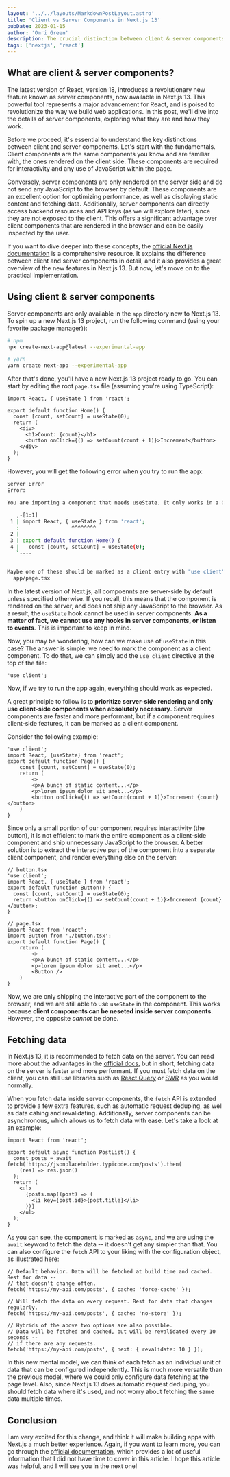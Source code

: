 ```yaml
---
layout: '../../layouts/MarkdownPostLayout.astro'
title: 'Client vs Server Components in Next.js 13'
pubDate: 2023-01-15
author: 'Omri Green'
description: The crucial distinction between client & server components in Next.js 13, and how to utilize them fully.
tags: ['nextjs', 'react']
---
```


## What are client & server components?

The latest version of React, version 18, introduces a revolutionary new feature known as server components, now available in Next.js 13. This powerful tool represents a major advancement for React, and is poised to revolutionize the way we build web applications. In this post, we'll dive into the details of server components, exploring what they are and how they work.

Before we proceed, it's essential to understand the key distinctions between client and server components. Let's start with the fundamentals. Client components are the same components you know and are familiar with, the ones rendered on the client side. These components are required for interactivity and any use of JavaScript within the page.

Conversely, server components are only rendered on the server side and do not send any JavaScript to the browser by default. These components are an excellent option for optimizing performance, as well as displaying static content and fetching data. Additionally, server components can directly access backend resources and API keys (as we will explore later), since they are not exposed to the client. This offers a significant advantage over client components that are rendered in the browser and can be easily inspected by the user.

If you want to dive deeper into these concepts, the [official Next.js documentation](https://beta.nextjs.org/docs) is a comprehensive resource. It explains the difference between client and server components in detail, and it also provides a great overview of the new features in Next.js 13. But now, let's move on to the practical implementation.

## Using client & server components

Server components are only available in the `app` directory new to Next.js 13. To spin up a new Next.js 13 project, run the following command (using your favorite package manager)):

```bash
# npm
npx create-next-app@latest --experimental-app

# yarn
yarn create next-app --experimental-app
```

After that's done, you'll have a new Next.js 13 project ready to go. You can start by editing the root `page.tsx` file (assuming you're using TypeScript):

```tsx
import React, { useState } from 'react';

export default function Home() {
  const [count, setCount] = useState(0);
  return (
    <div>
      <h1>Count: {count}</h1>
      <button onClick={() => setCount(count + 1)}>Increment</button>
    </div>
  );
}
```

However, you will get the following error when you try to run the app:

```bash
Server Error
Error:

You are importing a component that needs useState. It only works in a Client Component but none of its parents are marked with "use client", so they are Server Components by default.

   ,-[1:1]
 1 | import React, { useState } from 'react';
   :                 ^^^^^^^^
 2 |
 3 | export default function Home() {
 4 |   const [count, setCount] = useState(0);
   `----


Maybe one of these should be marked as a client entry with "use client":
  app/page.tsx

```

In the latest version of Next.js, all compoennts are server-side by default unless specified otherwise. If you recall, this means that the component is rendered on the server, and does not ship any JavaScript to the browser. As a result, the `useState` hook cannot be used in server components. **As a matter of fact, we cannot use any hooks in server components, or listen to events**. This is important to keep in mind.

Now, you may be wondering, how can we make use of `useState` in this case? The answer is simple: we need to mark the component as a client component. To do that, we can simply add the `use client` directive at the top of the file:

```tsx
'use client';
```

Now, if we try to run the app again, everything should work as expected.

A great principle to follow is to **prioritize server-side rendering and only use client-side components when absolutely necessary**. Server components are faster and more performant, but if a component requires client-side features, it can be marked as a client component.

Consider the following example:

```tsx
'use client';
import React, {useState} from 'react';
export default function Page() {
    const [count, setCount] = useState(0);
    return (
        <>
        <p>A bunch of static content...</p>
        <p>lorem ipsum dolor sit amet...</p>
        <button onClick={() => setCount(count + 1)}>Increment {count}</button>
    )
}
```

Since only a small portion of our component requires interactivity (the button), it is not efficient to mark the entire component as a client-side component and ship unnecessary JavaScript to the browser. A better solution is to extract the interactive part of the component into a separate client component, and render everything else on the server:

```tsx
// button.tsx
'use client';
import React, { useState } from 'react';
export default function Button() {
  const [count, setCount] = useState(0);
  return <button onClick={() => setCount(count + 1)}>Increment {count}</button>;
}
```

```tsx
// page.tsx
import React from 'react';
import Button from './button.tsx';
export default function Page() {
    return (
        <>
        <p>A bunch of static content...</p>
        <p>lorem ipsum dolor sit amet...</p>
        <Button />
    )
}
```

Now, we are only shipping the interactive part of the component to the browser, and we are still able to use `useState` in the component. This works because **client components can be neseted inside server components**. However, the opposite _cannot_ be done.

## Fetching data

In Next.js 13, it is recommended to fetch data on the server. You can read more about the advantages in the [official docs](https://beta.nextjs.org/docs/data-fetching/fundamentals#fetching-data-on-the-server), but in short, fetching data on the server is faster and more performant. If you must fetch data on the client, you can still use libraries such as [React Query](https://tanstack.com/query/latest) or [SWR](https://swr.vercel.app/) as you would normally.

When you fetch data inside server components, the `fetch` API is extended to provide a few extra features, such as automatic request deduping, as well as data cahing and revalidating. Additionally, server components can be asynchronous, which allows us to fetch data with ease. Let's take a look at an example:

```tsx
import React from 'react';

export default async function PostList() {
  const posts = await fetch('https://jsonplaceholder.typicode.com/posts').then(
    (res) => res.json()
  );
  return (
    <ul>
      {posts.map((post) => (
        <li key={post.id}>{post.title}</li>
      ))}
    </ul>
  );
}
```

As you can see, the component is marked as `async`, and we are using the `await` keyword to fetch the data -- it doesn't get any simpler than that. You can also configure the `fetch` API to your liking with the configuration object, as illustrated here:

```tsx
// Default behavior. Data will be fetched at build time and cached. Best for data --
// that doesn't change often.
fetch('https://my-api.com/posts', { cache: 'force-cache' });

// Will fetch the data on every request. Best for data that changes regularly.
fetch('https://my-api.com/posts', { cache: 'no-store' });

// Hybrids of the above two options are also possible.
// Data will be fetched and cached, but will be revalidated every 10 seconds --
// if there are any requests.
fetch('https://my-api.com/posts', { next: { revalidate: 10 } });
```

In this new mental model, we can think of each fetch as an individual unit of data that can be configured independently. This is much more versatile than the previous model, where we could only configure data fetching at the page level. Also, since Next.js 13 does automatic request deduping, you should fetch data where it's used, and not worry about fetching the same data multiple times.

## Conclusion

I am very excited for this change, and think it will make building apps with Next.js a much better experience. Again, if you want to learn more, you can go through the [official documentation](https://nextjs.org/docs/basic-features/data-fetching), which provides a lot of useful information that I did not have time to cover in this article. I hope this article was helpful, and I will see you in the next one!
